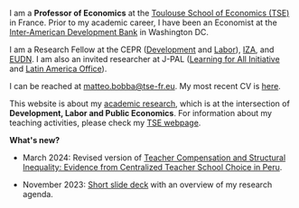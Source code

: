 I am a **Professor of Economics** at the [Toulouse School of Economics (TSE)](https://www.tse-fr.eu/) in France. Prior to my academic career, I have been an Economist at the [Inter-American Development Bank](https://www.iadb.org/en/knowledge-resources/research-idb) in Washington DC. 

I am a Research Fellow at the CEPR ([Development](https://cepr.org/research/programme-areas/development-economics) and [Labor](https://cepr.org/research/programme-areas/labour-economics)), [IZA](https://www.iza.org/person/6066/matteo-bobba), and [EUDN](http://eudn.eu/?page_id=598). I am also an invited researcher at J-PAL ([Learning for All Initiative](https://www.povertyactionlab.org/initiative/learning-all-initiative) and [Latin America Office](https://www.povertyactionlab.org/latin-america-caribbean)). 

I can be reached at [matteo.bobba@tse-fr.eu](mailto:matteo.bobba@tse-fr.eu). My most recent CV is [here](/cv.pdf). 

This website is about my [academic research](/research), which is at the intersection of **Development, Labor and Public Economics**. For information about my teaching activities, please check my [TSE webpage](https://www.tse-fr.eu/people/matteo-bobba?tab=teaching).


**What's new?**

- March 2024: Revised version of [Teacher Compensation and Structural Inequality: Evidence from Centralized Teacher School Choice in Peru](/BELNN_March2024.pdf).

- November 2023: [Short slide deck](/Slides_HDR.pdf) with an overview of my research agenda.